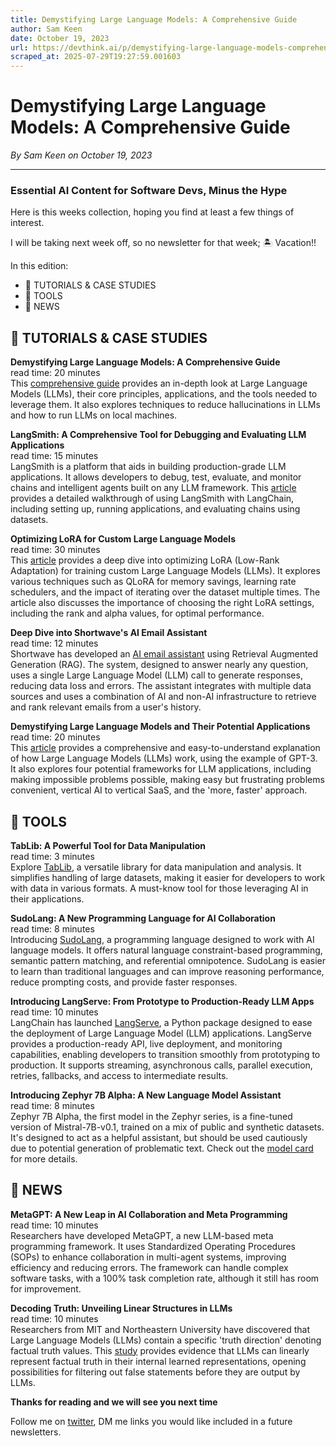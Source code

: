 ```yaml
---
title: Demystifying Large Language Models: A Comprehensive Guide
author: Sam Keen
date: October 19, 2023
url: https://devthink.ai/p/demystifying-large-language-models-comprehensive-guide
scraped_at: 2025-07-29T19:27:59.001603
---
```


# Demystifying Large Language Models: A Comprehensive Guide

*By Sam Keen on October 19, 2023*

---

### **Essential AI Content for Software Devs,** **Minus the Hype**

Here is this weeks collection, hoping you find at least a few things of interest.

I will be taking next week off, so no newsletter for that week; 🏝️ Vacation!!

In this edition:

- 📖 TUTORIALS & CASE STUDIES
- 🧰 TOOLS
- 📰 NEWS

## 📖 **TUTORIALS & CASE STUDIES**

**Demystifying Large Language Models: A Comprehensive Guide**  
read time: 20 minutes  
This [comprehensive guide]("https://flyte.org/blog/getting-started-with-large-language-models-key-things-to-know") provides an in-depth look at Large Language Models (LLMs), their core principles, applications, and the tools needed to leverage them. It also explores techniques to reduce hallucinations in LLMs and how to run LLMs on local machines.

**LangSmith: A Comprehensive Tool for Debugging and Evaluating LLM Applications**  
read time: 15 minutes  
LangSmith is a platform that aids in building production-grade LLM applications. It allows developers to debug, test, evaluate, and monitor chains and intelligent agents built on any LLM framework. This [article]("https://www.infoworld.com/article/3708628/what-is-langsmith-tracing-and-debugging-for-llms.html") provides a detailed walkthrough of using LangSmith with LangChain, including setting up, running applications, and evaluating chains using datasets.

**Optimizing LoRA for Custom Large Language Models**  
read time: 30 minutes  
This [article]("https://lightning.ai/pages/community/lora-insights/") provides a deep dive into optimizing LoRA (Low-Rank Adaptation) for training custom Large Language Models (LLMs). It explores various techniques such as QLoRA for memory savings, learning rate schedulers, and the impact of iterating over the dataset multiple times. The article also discusses the importance of choosing the right LoRA settings, including the rank and alpha values, for optimal performance.

**Deep Dive into Shortwave's AI Email Assistant**  
read time: 12 minutes  
Shortwave has developed an [AI email assistant]("https://www.shortwave.com/blog/deep-dive-into-worlds-smartest-email-ai/") using Retrieval Augmented Generation (RAG). The system, designed to answer nearly any question, uses a single Large Language Model (LLM) call to generate responses, reducing data loss and errors. The assistant integrates with multiple data sources and uses a combination of AI and non-AI infrastructure to retrieve and rank relevant emails from a user's history.

**Demystifying Large Language Models and Their Potential Applications**  
read time: 20 minutes  
This [article]("https://www.digitalnative.tech/p/llms-for-dummies") provides a comprehensive and easy-to-understand explanation of how Large Language Models (LLMs) work, using the example of GPT-3. It also explores four potential frameworks for LLM applications, including making impossible problems possible, making easy but frustrating problems convenient, vertical AI to vertical SaaS, and the 'more, faster' approach.

##

## 🧰 **TOOLS**

**TabLib: A Powerful Tool for Data Manipulation**  
read time: 3 minutes  
Explore [TabLib]("https://www.approximatelabs.com/blog/tablib"), a versatile library for data manipulation and analysis. It simplifies handling of large datasets, making it easier for developers to work with data in various formats. A must-know tool for those leveraging AI in their applications.

**SudoLang: A New Programming Language for AI Collaboration**  
read time: 8 minutes  
Introducing [SudoLang]("https://github.com/paralleldrive/sudolang-llm-support"), a programming language designed to work with AI language models. It offers natural language constraint-based programming, semantic pattern matching, and referential omnipotence. SudoLang is easier to learn than traditional languages and can improve reasoning performance, reduce prompting costs, and provide faster responses.

**Introducing LangServe: From Prototype to Production-Ready LLM Apps**  
read time: 10 minutes  
LangChain has launched [LangServe]("https://blog.langchain.dev/introducing-langserve/"), a Python package designed to ease the deployment of Large Language Model (LLM) applications. LangServe provides a production-ready API, live deployment, and monitoring capabilities, enabling developers to transition smoothly from prototyping to production. It supports streaming, asynchronous calls, parallel execution, retries, fallbacks, and access to intermediate results.

**Introducing Zephyr 7B Alpha: A New Language Model Assistant**  
read time: 8 minutes  
Zephyr 7B Alpha, the first model in the Zephyr series, is a fine-tuned version of Mistral-7B-v0.1, trained on a mix of public and synthetic datasets. It's designed to act as a helpful assistant, but should be used cautiously due to potential generation of problematic text. Check out the [model card]("https://huggingface.co/HuggingFaceH4/zephyr-7b-alpha") for more details.

## 📰 **NEWS**

**MetaGPT: A New Leap in AI Collaboration and Meta Programming**  
read time: 10 minutes  
Researchers have developed MetaGPT, a new LLM-based meta programming framework. It uses Standardized Operating Procedures (SOPs) to enhance collaboration in multi-agent systems, improving efficiency and reducing errors. The framework can handle complex software tasks, with a 100% task completion rate, although it still has room for improvement.

**Decoding Truth: Unveiling Linear Structures in LLMs**  
read time: 10 minutes  
Researchers from MIT and Northeastern University have discovered that Large Language Models (LLMs) contain a specific 'truth direction' denoting factual truth values. This [study]("https://notes.aimodels.fyi/researchers-discover-emergent-linear-strucutres-llm-truth/") provides evidence that LLMs can linearly represent factual truth in their internal learned representations, opening possibilities for filtering out false statements before they are output by LLMs.

**Thanks for reading and we will see you next time**

Follow me on [twitter]("https://twitter.com/devthinkai"), DM me links you would like included in a future newsletters.
